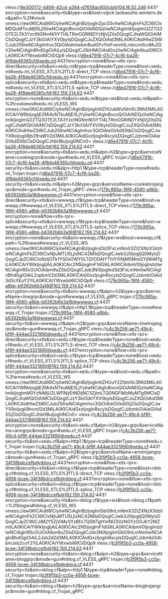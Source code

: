 vless://8e300172-4406-42c4-a264-d7658ac600cb@104.16.52.246:443?encryption=none&security=tls&type=ws&host=vipck.taobaozhe.workers.dev&path=%2f#vinck
vmess://ew0KICAidiI6ICIyIiwNCiAgInBzIjogInZpcG5vIiwNCiAgImFkZCI6ICIxMDQuMTcuMjI5LjI5IiwNCiAgInBvcnQiOiAiNDQzIiwNCiAgImlkIjogImQ2ZTQ3OTE2LTA3YzctNGNmNi1iYTI4LTRmOGRlNDYzNjVjZiIsDQogICJhaWQiOiAiMCIsDQogICJzY3kiOiAiYXV0byIsDQogICJuZXQiOiAid3MiLA0KICAidHlwZSI6ICJub25lIiwNCiAgImhvc3QiOiAidmlwbm8udGFvYmFvemhlLndvcmtlcnMuZGV2IiwNCiAgInBhdGgiOiAiLyIsDQogICJ0bHMiOiAidGxzIiwNCiAgInNuaSI6ICIiLA0KICAiYWxwbiI6ICIiDQp9
vless://d6e47916-07c7-4cf6-ba28-4f8de46365cf@xedu.ml:443?encryption=none&flow=xtls-rprx-direct&security=xtls&sni=xedu.ml&type=tcp&headerType=none&host=xedu.ml#xedu.ml_VLESS_XTLS%2fTLS-direct_TCP
vless://d6e47916-07c7-4cf6-ba28-4f8de46365cf@xedu.ml:443?encryption=none&flow=xtls-rprx-splice&security=xtls&sni=xedu.ml&type=tcp&headerType=none&host=xedu.ml#xedu.ml_VLESS_XTLS%2fTLS-splice_TCP
vless://d6e47916-07c7-4cf6-ba28-4f8de46365cf@162.159.214.62:443?encryption=none&security=tls&sni=xedu.ml&type=ws&host=xedu.ml&path=%2fcookiews#xedu.ml_VLESS_WS
vmess://ew0KICAidiI6ICIyIiwNCiAgInBzIjogInhlZHUubWxfdm1lc3Nfd3MiLA0KICAiYWRkIjogIjE2Mi4xNTkuMjE0LjYyIiwNCiAgInBvcnQiOiAiNDQzIiwNCiAgImlkIjogImQ2ZTQ3OTE2LTA3YzctNGNmNi1iYTI4LTRmOGRlNDYzNjVjZiIsDQogICJhaWQiOiAiMCIsDQogICJzY3kiOiAiYXV0byIsDQogICJuZXQiOiAid3MiLA0KICAidHlwZSI6ICJub25lIiwNCiAgImhvc3QiOiAieGVkdS5tbCIsDQogICJwYXRoIjogIi9jb29raWV2d3MiLA0KICAidGxzIjogInRscyIsDQogICJzbmkiOiAieGVkdS5tbCIsDQogICJhbHBuIjogIiINCn0=
vless://d6e47916-07c7-4cf6-ba28-4f8de46365cf@162.159.214.62:443?encryption=none&security=tls&sni=xedu.ml&alpn=h2&type=grpc&serviceName=cookiegrpc&mode=gun#xedu.ml_VLESS_gRPC
trojan://d6e47916-07c7-4cf6-ba28-4f8de46365cf@xedu.ml:443?security=tls&sni=xedu.ml&alpn=http1.1&type=tcp&headerType=none#xedu.ml_Trojan
trojan://d6e47916-07c7-4cf6-ba28-4f8de46365cf@xedu.ml:443?security=tls&sni=xedu.ml&alpn=h2&type=grpc&serviceName=cookietrojangrpc&mode=gun#xedu.ml_Trojan_gRPC
vless://179c995a-19f4-4580-a8bb-b6392b6b3a18@wwwqq.cf:443?encryption=none&flow=xtls-rprx-direct&security=xtls&sni=wwwqq.cf&type=tcp&headerType=none&host=wwwqq.cf#wwwqq.cf_VLESS_XTLS%2fTLS-direct_TCP
vless://179c995a-19f4-4580-a8bb-b6392b6b3a18@wwwqq.cf:443?encryption=none&flow=xtls-rprx-splice&security=xtls&sni=wwwqq.cf&type=tcp&headerType=none&host=wwwqq.cf#wwwqq.cf_VLESS_XTLS%2fTLS-splice_TCP
vless://179c995a-19f4-4580-a8bb-b6392b6b3a18@162.159.214.62:443?encryption=none&security=tls&sni=wwwqq.cf&type=ws&host=wwwqq.cf&path=%2flinews#wwwqq.cf_VLESS_WS
vmess://ew0KICAidiI6ICIyIiwNCiAgInBzIjogInd3d3FxLmNmX3ZtZXNzX3dzIiwNCiAgImFkZCI6ICIxNjIuMTU5LjIxNC42MiIsDQogICJwb3J0IjogIjQ0MyIsDQogICJpZCI6ICIxNzljOTk1YS0xOWY0LTQ1ODAtYThiYi1iNjM5MmI2YjNhMTgiLA0KICAiYWlkIjogIjAiLA0KICAic2N5IjogImF1dG8iLA0KICAibmV0IjogIndzIiwNCiAgInR5cGUiOiAibm9uZSIsDQogICJob3N0IjogInd3d3FxLmNmIiwNCiAgInBhdGgiOiAiL2xpbmV2d3MiLA0KICAidGxzIjogInRscyIsDQogICJzbmkiOiAid3d3cXEuY2YiLA0KICAiYWxwbiI6ICIiDQp9
vless://179c995a-19f4-4580-a8bb-b6392b6b3a18@162.159.214.62:443?encryption=none&security=tls&sni=wwwqq.cf&alpn=h2&type=grpc&serviceName=linegrpc&mode=gun#wwwqq.cf_VLESS_gRPC
trojan://179c995a-19f4-4580-a8bb-b6392b6b3a18@wwwqq.cf:443?security=tls&sni=wwwqq.cf&alpn=http1.1&type=tcp&headerType=none#wwwqq.cf_Trojan
trojan://179c995a-19f4-4580-a8bb-b6392b6b3a18@wwwqq.cf:443?security=tls&sni=wwwqq.cf&alpn=h2&type=grpc&serviceName=linetrojangrpc&mode=gun#wwwqq.cf_Trojan_gRPC
vless://c4c3b256-ae71-49c4-bf9f-444ae3321890@xedu.cf:443?encryption=none&flow=xtls-rprx-direct&security=xtls&sni=xedu.cf&type=tcp&headerType=none&host=xedu.cf#xedu.cf_VLESS_XTLS%2fTLS-direct_TCP
vless://c4c3b256-ae71-49c4-bf9f-444ae3321890@xedu.cf:443?encryption=none&flow=xtls-rprx-splice&security=xtls&sni=xedu.cf&type=tcp&headerType=none&host=xedu.cf#xedu.cf_VLESS_XTLS%2fTLS-splice_TCP
vless://c4c3b256-ae71-49c4-bf9f-444ae3321890@162.159.214.62:443?encryption=none&security=tls&sni=xedu.cf&type=ws&host=xedu.cf&path=%2farmws#xedu.cf_VLESS_WS
vmess://ew0KICAidiI6ICIyIiwNCiAgInBzIjogInhlZHUuY2Zfdm1lc3Nfd3MiLA0KICAiYWRkIjogIjE2Mi4xNTkuMjE0LjYyIiwNCiAgInBvcnQiOiAiNDQzIiwNCiAgImlkIjogImM0YzNiMjU2LWFlNzEtNDljNC1iZjlmLTQ0NGFlMzMyMTg5MCIsDQogICJhaWQiOiAiMCIsDQogICJzY3kiOiAiYXV0byIsDQogICJuZXQiOiAid3MiLA0KICAidHlwZSI6ICJub25lIiwNCiAgImhvc3QiOiAieGVkdS5jZiIsDQogICJwYXRoIjogIi9hcm12d3MiLA0KICAidGxzIjogInRscyIsDQogICJzbmkiOiAieGVkdS5jZiIsDQogICJhbHBuIjogIiINCn0=
vless://c4c3b256-ae71-49c4-bf9f-444ae3321890@162.159.214.62:443?encryption=none&security=tls&sni=xedu.cf&alpn=h2&type=grpc&serviceName=armgrpc&mode=gun#xedu.cf_VLESS_gRPC
trojan://c4c3b256-ae71-49c4-bf9f-444ae3321890@xedu.cf:443?security=tls&sni=xedu.cf&alpn=http1.1&type=tcp&headerType=none#xedu.cf_Trojan
trojan://c4c3b256-ae71-49c4-bf9f-444ae3321890@xedu.cf:443?security=tls&sni=xedu.cf&alpn=h2&type=grpc&serviceName=armtrojangrpc&mode=gun#xedu.cf_Trojan_gRPC
vless://b3f9f5b3-cc0a-4958-bcee-34f38bdccefb@nblog.cf:443?encryption=none&flow=xtls-rprx-direct&security=xtls&sni=nblog.cf&type=tcp&headerType=none&host=nblog.cf#nblog.cf_VLESS_XTLS%2fTLS-direct_TCP
vless://b3f9f5b3-cc0a-4958-bcee-34f38bdccefb@nblog.cf:443?encryption=none&flow=xtls-rprx-splice&security=xtls&sni=nblog.cf&type=tcp&headerType=none&host=nblog.cf#nblog.cf_VLESS_XTLS%2fTLS-splice_TCP
vless://b3f9f5b3-cc0a-4958-bcee-34f38bdccefb@162.159.214.62:443?encryption=none&security=tls&sni=nblog.cf&type=ws&host=nblog.cf&path=%2fblogws#nblog.cf_VLESS_WS
vmess://ew0KICAidiI6ICIyIiwNCiAgInBzIjogIm5ibG9nLmNmX3ZtZXNzX3dzIiwNCiAgImFkZCI6ICIxNjIuMTU5LjIxNC42MiIsDQogICJwb3J0IjogIjQ0MyIsDQogICJpZCI6ICJiM2Y5ZjViMy1jYzBhLTQ5NTgtYmNlZS0zNGYzOGJkY2NlZmIiLA0KICAiYWlkIjogIjAiLA0KICAic2N5IjogImF1dG8iLA0KICAibmV0IjogIndzIiwNCiAgInR5cGUiOiAibm9uZSIsDQogICJob3N0IjogIm5ibG9nLmNmIiwNCiAgInBhdGgiOiAiL2Jsb2d2d3MiLA0KICAidGxzIjogInRscyIsDQogICJzbmkiOiAibmJsb2cuY2YiLA0KICAiYWxwbiI6ICIiDQp9
vless://b3f9f5b3-cc0a-4958-bcee-34f38bdccefb@162.159.214.62:443?encryption=none&security=tls&sni=nblog.cf&alpn=h2&type=grpc&serviceName=bloggrpc&mode=gun#nblog.cf_VLESS_gRPC
trojan://b3f9f5b3-cc0a-4958-bcee-34f38bdccefb@nblog.cf:443?security=tls&sni=nblog.cf&alpn=http1.1&type=tcp&headerType=none#nblog.cf_Trojan
trojan://b3f9f5b3-cc0a-4958-bcee-34f38bdccefb@nblog.cf:443?security=tls&sni=nblog.cf&alpn=h2&type=grpc&serviceName=blogtrojangrpc&mode=gun#nblog.cf_Trojan_gRPC
